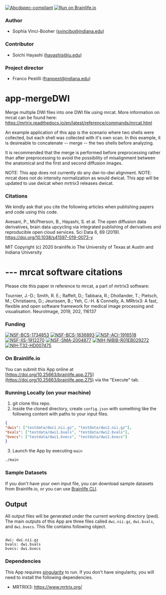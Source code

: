 
[![Abcdspec-compliant](https://img.shields.io/badge/ABCD_Spec-v1.1-green.svg)](https://github.com/brain-life/abcd-spec)
[![Run on Brainlife.io](https://img.shields.io/badge/Brainlife-bl.app.275-blue.svg)](https://doi.org/10.25663/brainlife.app.275)

### Author
- Sophia Vinci-Booher (svincibo@indiana.edu)

### Contributor
- Soichi Hayashi (hayashis@iu.edu)

### Project director
- Franco Pestilli (franpest@indiana.edu)

# app-mergeDWI

Merge multiple DWI files into one DWI file using mrcat. More information on mrcat can be found here: https://mrtrix.readthedocs.io/en/latest/reference/commands/mrcat.html

An example application of this app is the scenario where two shells were collected, but each shell was collected with it's own scan. In this example, it is desireable to concatenate -- merge -- the two shells before analyzing.

It is recommended that the merge is performed before preprocessing rather than after preprocessing to avoid the possibility of misalignment between the anatomical and the first and second diffusion images.

NOTE: This app does not currently do any dwi-to-dwi alignment. 
NOTE: mrcat does not do intensity normalization as would dwicat. This app will be updated to use dwicat when mrtrix3 releases dwicat.

### Citations

We kindly ask that you cite the following articles when publishing papers and code using this code.

Avesani, P., McPherson, B., Hayashi, S. et al. The open diffusion data derivatives, brain data upcycling via integrated publishing of derivatives and reproducible open cloud services. Sci Data 6, 69 (2019). https://doi.org/10.1038/s41597-019-0073-y

MIT Copyright (c) 2020 brainlife.io The University of Texas at Austin and Indiana University

# --- mrcat software citations

Please cite this paper in reference to mrcat, a part of mrtrix3 software:

Tournier, J.-D.; Smith, R. E.; Raffelt, D.; Tabbara, R.; Dhollander, T.; Pietsch, M.; Christiaens, D.; Jeurissen, B.; Yeh, C.-H. & Connelly, A. MRtrix3: A fast, flexible and open software framework for medical image processing and visualisation. NeuroImage, 2019, 202, 116137

### Funding 
[![NSF-BCS-1734853](https://img.shields.io/badge/NSF_BCS-1734853-blue.svg)](https://nsf.gov/awardsearch/showAward?AWD_ID=1734853)
[![NSF-BCS-1636893](https://img.shields.io/badge/NSF_BCS-1636893-blue.svg)](https://nsf.gov/awardsearch/showAward?AWD_ID=1636893)
[![NSF-ACI-1916518](https://img.shields.io/badge/NSF_ACI-1916518-blue.svg)](https://nsf.gov/awardsearch/showAward?AWD_ID=1916518)
[![NSF-IIS-1912270](https://img.shields.io/badge/NSF_IIS-1912270-blue.svg)](https://nsf.gov/awardsearch/showAward?AWD_ID=1912270)
[![NSF-SMA-2004877](https://img.shields.io/badge/NSF_SMA-2004877-blue.svg)](https://nsf.gov/awardsearch/showAward?AWD_ID=2004877)
[![NIH-NIBIB-R01EB029272](https://img.shields.io/badge/NIH_NIBIB-R01EB029272-green.svg)](https://grantome.com/grant/NIH/R01-EB029272-01)
[![NIH-T32-HD007475](https://img.shields.io/badge/NIH_T32-HD007475-green.svg)](https://www.nichd.nih.gov/grants-contracts/training-careers/extramural/institutional)

### On Brainlife.io

You can submit this App online at [https://doi.org/10.25663/brainlife.app.275](https://doi.org/10.25663/brainlife.app.275) via the "Execute" tab.

### Running Locally (on your machine)

1. git clone this repo.
2. Inside the cloned directory, create `config.json` with something like the following content with paths to your input files.

```json
{
"dwis": ["testdata/dwi1.nii.gz", "testdata/dwi2.nii.gz"],
"bvals": ["testdata/dwi1.bvals", "testdata/dwi2.bvals"],
"bvecs": ["testdata/dwi1.bvecs", "testdata/dwi2.bvecs"]
}
```

3. Launch the App by executing `main`

```bash
./main
```

### Sample Datasets

If you don't have your own input file, you can download sample datasets from Brainlife.io, or you can use [Brainlife CLI](https://github.com/brain-life/cli).


## Output

All output files will be generated under the current working directory (pwd). The main outputs of this App are three files called `dwi.nii.gz`, `dwi.bvals`, and `dwi.bvecs`. This file contains following object.

```

dwi: dwi.nii.gz
bvals: dwi.bvals
bvecs: dwi.bvecs

```

### Dependencies

This App requires [singularity](https://www.sylabs.io/singularity/) to run. If you don't have singularity, you will need to install the following dependencies.  

  - MRTRIX3: https://www.mrtrix.org/

